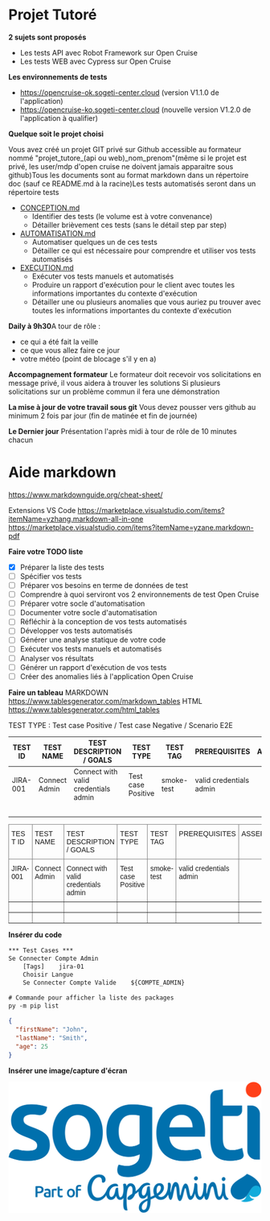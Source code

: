 # Projet Tutoré

**2 sujets sont proposés**

- Les tests API avec Robot Framework sur Open Cruise
- Les tests WEB avec Cypress sur Open Cruise

**Les environnements de tests**

- https://opencruise-ok.sogeti-center.cloud  (version V1.1.0 de l'application)
- https://opencruise-ko.sogeti-center.cloud  (nouvelle version V1.2.0 de l'application à qualifier)

**Quelque soit le projet choisi**

Vous avez créé un projet GIT privé sur Github accessible au formateur nommé "projet_tutore_(api ou web)_nom_prenom"(même si le projet est privé, les user/mdp d'open cruise ne doivent jamais apparaitre sous github)Tous les documents sont au format markdown dans un répertoire doc (sauf ce README.md à la racine)Les tests automatisés seront dans un répertoire tests

- [CONCEPTION.md](doc/CONCEPTION.md)
  - Identifier des tests (le volume est à votre convenance)
  - Détailler brièvement ces tests (sans le détail step par step)
- [AUTOMATISATION.md](doc/AUTOMATISATION.md)
  - Automatiser quelques un de ces tests
  - Détailler ce qui est nécessaire pour comprendre et utiliser vos tests automatisés
- [EXECUTION.md](doc/EXECUTION.md)
  - Exécuter vos tests manuels et automatisés
  - Produire un rapport d'exécution pour le client avec toutes les informations importantes du contexte d'exécution
  - Détailler une ou plusieurs anomalies que vous auriez pu trouver avec toutes les informations importantes du contexte d'exécution

**Daily à 9h30**A tour de rôle :

- ce qui a été fait la veille
- ce que vous allez faire ce jour
- votre météo (point de blocage s'il y en a)

**Accompagnement formateur**
Le formateur doit recevoir vos solicitations en message privé, il vous aidera à trouver les solutions
Si plusieurs solicitations sur un problème commun il fera une démonstration

**La mise à jour de votre travail sous git**
Vous devez pousser vers github au minimum 2 fois par jour (fin de matinée et fin de journée)

**Le Dernier jour**
Présentation l'après midi à tour de rôle de 10 minutes chacun

# Aide markdown

https://www.markdownguide.org/cheat-sheet/

Extensions VS Code
https://marketplace.visualstudio.com/items?itemName=yzhang.markdown-all-in-one
https://marketplace.visualstudio.com/items?itemName=yzane.markdown-pdf

**Faire votre TODO liste**

- [X] Préparer la liste des tests
- [ ] Spécifier vos tests
- [ ] Préparer vos besoins en terme de données de test
- [ ] Comprendre à quoi serviront vos 2 environnements de test Open Cruise
- [ ] Préparer votre socle d'automatisation
- [ ] Documenter votre socle d'automatisation
- [ ] Réfléchir à la conception de vos tests automatisés
- [ ] Développer vos tests automatisés
- [ ] Générer une analyse statique de votre code
- [ ] Exécuter vos tests manuels et automatisés
- [ ] Analyser vos résultats
- [ ] Générer un rapport d'exécution de vos tests
- [ ] Créer des anomalies liés à l'application Open Cruise

**Faire un tableau**
MARKDOWN https://www.tablesgenerator.com/markdown_tables
HTML     https://www.tablesgenerator.com/html_tables

TEST TYPE : Test case Positive / Test case Negative / Scenario E2E

| TEST ID  | TEST NAME     | TEST DESCRIPTION / GOALS             | TEST TYPE          | TEST TAG   | PREREQUISITES           | ASSERTIONS |
| -------- | ------------- | ------------------------------------ | ------------------ | ---------- | ----------------------- | ---------- |
| JIRA-001 | Connect Admin | Connect with valid credentials admin | Test case Positive | smoke-test | valid credentials admin |            |
|          |               |                                      |                    |            |                         |            |
|          |               |                                      |                    |            |                         |            |
|          |               |                                      |                    |            |                         |            |
|          |               |                                      |                    |            |                         |            |
|          |               |                                      |                    |            |                         |            |

<style type="text/css">
.tg  {border-collapse:collapse;border-spacing:0;}
.tg td{border-color:black;border-style:solid;border-width:1px;font-family:Arial, sans-serif;font-size:14px;
  overflow:hidden;padding:10px 5px;word-break:normal;}
.tg th{border-color:black;border-style:solid;border-width:1px;font-family:Arial, sans-serif;font-size:14px;
  font-weight:normal;overflow:hidden;padding:10px 5px;word-break:normal;}
.tg .tg-0pky{border-color:inherit;text-align:left;vertical-align:top}
</style>

<table class="tg">
<thead>
  <tr>
    <th class="tg-0pky">TEST ID</th>
    <th class="tg-0pky">TEST NAME</th>
    <th class="tg-0pky">TEST DESCRIPTION / GOALS</th>
    <th class="tg-0pky">TEST TYPE</th>
    <th class="tg-0pky">TEST TAG</th>
    <th class="tg-0pky">PREREQUISITES</th>
    <th class="tg-0pky">ASSERTIONS</th>
  </tr>
</thead>
<tbody>
  <tr>
    <td class="tg-0pky">JIRA-001</td>
    <td class="tg-0pky">Connect Admin</td>
    <td class="tg-0pky">Connect with valid credentials admin</td>
    <td class="tg-0pky">Test case Positive</td>
    <td class="tg-0pky">smoke-test</td>
    <td class="tg-0pky">valid credentials admin</td>
    <td class="tg-0pky"></td>
  </tr>
  <tr>
    <td class="tg-0pky"></td>
    <td class="tg-0pky"></td>
    <td class="tg-0pky"></td>
    <td class="tg-0pky"></td>
    <td class="tg-0pky"></td>
    <td class="tg-0pky"></td>
    <td class="tg-0pky"></td>
  </tr>
  <tr>
    <td class="tg-0pky"></td>
    <td class="tg-0pky"></td>
    <td class="tg-0pky"></td>
    <td class="tg-0pky"></td>
    <td class="tg-0pky"></td>
    <td class="tg-0pky"></td>
    <td class="tg-0pky"></td>
  </tr>
</tbody>
</table>

**Insérer du code**

```
*** Test Cases ***
Se Connecter Compte Admin
    [Tags]    jira-01
    Choisir Langue
    Se Connecter Compte Valide    ${COMPTE_ADMIN}
```

```shell
# Commande pour afficher la liste des packages  
py -m pip list
```

```json
{
  "firstName": "John",
  "lastName": "Smith",
  "age": 25
}
```

**Insérer une image/capture d'écran**

![SOGETI LOGO](doc/sogeti.png)
